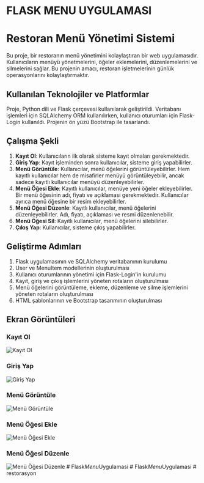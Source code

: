 # FLASK MENU UYGULAMASI

# Restoran Menü Yönetimi Sistemi

Bu proje, bir restoranın menü yönetimini kolaylaştıran bir web uygulamasıdır. Kullanıcıların menüyü yönetmelerini, öğeler eklemelerini, düzenlemelerini ve silmelerini sağlar. Bu projenin amacı, restoran işletmelerinin günlük operasyonlarını kolaylaştırmaktır.

## Kullanılan Teknolojiler ve Platformlar

Proje, Python dili ve Flask çerçevesi kullanılarak geliştirildi. Veritabanı işlemleri için SQLAlchemy ORM kullanılırken, kullanıcı oturumları için Flask-Login kullanıldı. Projenin ön yüzü Bootstrap ile tasarlandı.

## Çalışma Şekli

1. **Kayıt Ol**: Kullanıcıların ilk olarak sisteme kayıt olmaları gerekmektedir. 
2. **Giriş Yap**: Kayıt işleminden sonra kullanıcılar, sisteme giriş yapabilirler.
3. **Menü Görüntüle**: Kullanıcılar, menü öğelerini görüntüleyebilirler. Hem kayıtlı kullanıcılar hem de misafirler menüyü görüntüleyebilir, ancak sadece kayıtlı kullanıcılar menüyü düzenleyebilirler.
4. **Menü Öğesi Ekle**: Kayıtlı kullanıcılar, menüye yeni öğeler ekleyebilirler. Bir menü öğesinin adı, fiyatı ve açıklaması gerekmektedir. Kullanıcılar ayrıca menü öğesine bir resim ekleyebilirler.
5. **Menü Öğesi Düzenle**: Kayıtlı kullanıcılar, menü öğelerini düzenleyebilirler. Adı, fiyatı, açıklaması ve resmi düzenlenebilir.
6. **Menü Öğesi Sil**: Kayıtlı kullanıcılar, menü öğelerini silebilirler.
7. **Çıkış Yap**: Kullanıcılar, sisteme çıkış yapabilirler.

## Geliştirme Adımları

1. Flask uygulamasının ve SQLAlchemy veritabanının kurulumu
2. User ve MenuItem modellerinin oluşturulması
3. Kullanıcı oturumlarının yönetimi için Flask-Login'in kurulumu
4. Kayıt, giriş ve çıkış işlemlerini yöneten rotaların oluşturulması
5. Menü öğelerini görüntüleme, ekleme, düzenleme ve silme işlemlerini yöneten rotaların oluşturulması
6. HTML şablonlarının ve Bootstrap tasarımının oluşturulması

## Ekran Görüntüleri

### Kayıt Ol
![Kayıt Ol](git_images/register.png)

### Giriş Yap
![Giriş Yap](git_images/login.png)

### Menü Görüntüle
![Menü Görüntüle](git_images/menu.png)

### Menü Öğesi Ekle
![Menü Öğesi Ekle](git_images/add_item.png)

### Menü Öğesi Düzenle
![Menü Öğesi Düzenle](git_images/edit_item.png)
#   F l a s k _ M e n u _ U y g u l a m a s i 
 
 #   F l a s k _ M e n u _ U y g u l a m a s i 
 
 #   r e s t o r a s y o n 
 
 
